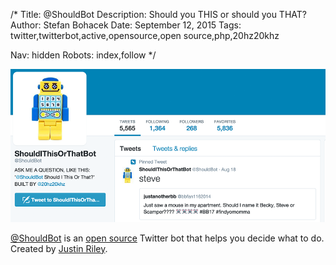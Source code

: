 /*
Title: @ShouldBot
Description: Should you THIS or should you THAT?
Author: Stefan Bohacek
Date: September 12, 2015
Tags: twitter,twitterbot,active,opensource,open source,php,20hz20khz

Nav: hidden
Robots: index,follow
*/

[![](/content/bots/twitterbots/images/ShouldBot.png)](https://twitter.com/ShouldBot)


[@ShouldBot](https://twitter.com/ShouldBot) is an [open source](https://github.com/20hz20khz/ShouldBot) Twitter bot that helps you decide what to do. Created by [Justin Riley](https://twitter.com/20hz20khz).